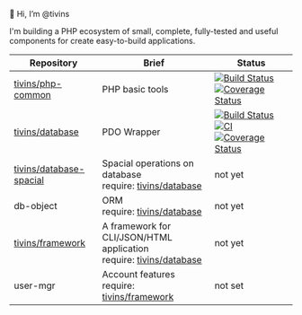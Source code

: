 👋 Hi, I’m @tivins
<!---
- 👀 I’m interested in ...
- 🌱 I’m currently learning ...
- 💞️ I’m looking to collaborate on ...
- 📫 How to reach me ...

tivins/tivins is a ✨ special ✨ repository because its `README.md` (this file) appears on your GitHub profile.
You can click the Preview link to take a look at your changes.
--->

I'm building a PHP ecosystem of small, complete, fully-tested and useful components for create easy-to-build applications.

Repository | Brief | Status
---|---|---
[tivins/php-common](https://github.com/tivins/php-common) | PHP basic tools | [![Build Status](https://app.travis-ci.com/tivins/php-common.svg?branch=main)](https://app.travis-ci.com/tivins/php-common) [![Coverage Status](https://coveralls.io/repos/github/tivins/php-common/badge.svg?branch=main)](https://coveralls.io/github/tivins/php-common?branch=main)
[tivins/database][2] | PDO Wrapper | [![Build Status](https://app.travis-ci.com/tivins/database.svg?branch=main)](https://app.travis-ci.com/tivins/database) [![CI](https://github.com/tivins/database/actions/workflows/php.yml/badge.svg)](https://github.com/tivins/database/actions/workflows/php.yml) [![Coverage Status](https://coveralls.io/repos/github/tivins/database/badge.svg?branch=main)](https://coveralls.io/github/tivins/database?branch=main)
[tivins/database-spacial](https://github.com/tivins/database-spacial) | Spacial operations on database<br>require: [tivins/database][2] | not yet
db-object | ORM<br>require: [tivins/database][2] | not yet
[tivins/framework][1] | A framework for CLI/JSON/HTML application<br>require: [tivins/database][2] | not yet
user-mgr | Account features<br>require: [tivins/framework][1] | not set

[1]: https://github.com/tivins/framework
[2]: https://github.com/tivins/database
